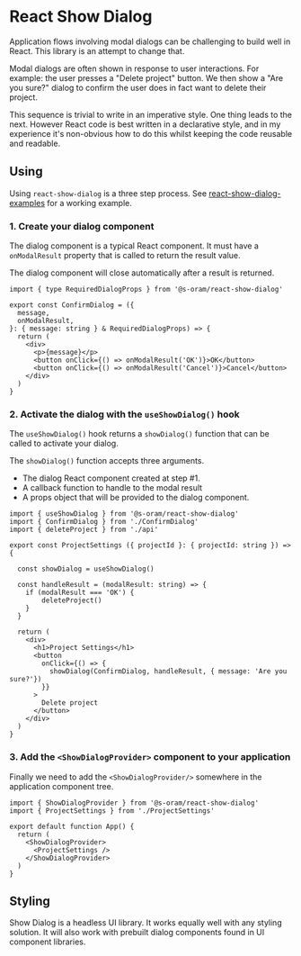 # React Show Dialog

Application flows involving modal dialogs can be challenging to build well in
React. This library is an attempt to change that.

Modal dialogs are often shown in response to user interactions. For example: the
user presses a "Delete project" button. We then show a "Are you sure?" dialog to
confirm the user does in fact want to delete their project.

This sequence is trivial to write in an imperative style. One thing leads to the
next. However React code is best written in a declarative style, and in my
experience it's non-obvious how to do this whilst keeping the code reusable and
readable.

## Using

Using `react-show-dialog` is a three step process. See
[react-show-dialog-examples](https://github.com/s-oram/react-show-dialog-examples)
for a working example.

### 1. Create your dialog component

The dialog component is a typical React component. It must have a
`onModalResult` property that is called to return the result value.

The dialog component will close automatically after a result is returned.

```tsx
import { type RequiredDialogProps } from '@s-oram/react-show-dialog'

export const ConfirmDialog = ({
  message,
  onModalResult,
}: { message: string } & RequiredDialogProps) => {
  return (
    <div>
      <p>{message}</p>
      <button onClick={() => onModalResult('OK')}>OK</button>
      <button onClick={() => onModalResult('Cancel')}>Cancel</button>
    </div>
  )
}
```

### 2. Activate the dialog with the `useShowDialog()` hook

The `useShowDialog()` hook returns a `showDialog()` function that can be called
to activate your dialog.

The `showDialog()` function accepts three arguments.

- The dialog React component created at step #1.
- A callback function to handle to the modal result
- A props object that will be provided to the dialog component.

```tsx
import { useShowDialog } from '@s-oram/react-show-dialog'
import { ConfirmDialog } from './ConfirmDialog'
import { deleteProject } from './api'

export const ProjectSettings ({ projectId }: { projectId: string }) => {

  const showDialog = useShowDialog()

  const handleResult = (modalResult: string) => {
    if (modalResult === 'OK') {
        deleteProject()
    }
  }

  return (
    <div>
      <h1>Project Settings</h1>
      <button
        onClick={() => {
          showDialog(ConfirmDialog, handleResult, { message: 'Are you sure?'})
        }}
      >
        Delete project
      </button>
    </div>
  )
}
```

### 3. Add the `<ShowDialogProvider>` component to your application

Finally we need to add the `<ShowDialogProvider/>` somewhere in the application
component tree.

```tsx
import { ShowDialogProvider } from '@s-oram/react-show-dialog'
import { ProjectSettings } from './ProjectSettings'

export default function App() {
  return (
    <ShowDialogProvider>
      <ProjectSettings />
    </ShowDialogProvider>
  )
}
```

## Styling

Show Dialog is a headless UI library. It works equally well with any styling
solution. It will also work with prebuilt dialog components found in UI
component libraries.
